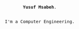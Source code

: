 <p align="center">
  <br>
  <samp>
    <b>Yusuf Msabeh</b>.
    <br> <br>
    <br>I'm a Computer Engineering.<br>

</samp>

 

</p>

